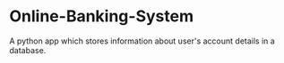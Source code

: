 # Online-Banking-System

A python app which stores information about user's account details in a database. 
